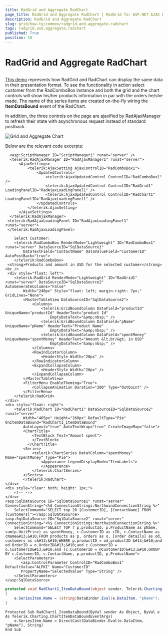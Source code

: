 ```yaml
---
title: RadGrid and Aggregate RadChart
page_title: RadGrid and Aggregate RadChart | RadGrid for ASP.NET AJAX Documentation
description: RadGrid and Aggregate RadChart
slug: grid/how-to/common/radgrid-and-aggregate-radchart
tags: radgrid,and,aggregate,radchart
published: True
position: 10
---
```


# RadGrid and Aggregate RadChart



##

[This demo](https://demos.telerik.com/aspnet-ajax/Controls/Examples/Integration/GridAndChart/GridAndAggregateChart/DefaultCS.aspx?product=grid) represents how RadGrid and RadChart can display the same data in their presentation format. To see the functionality in action select customer from the RadComboBox instance and both the grid and the chart controls will show his/her products information in par with the orders he/she made. The name of the series items are created on-the-fly wiring the **ItemDataBound** event of the RadChart.

In addition, the three controls on the page are ajaxified by RadAjaxManager to refresh their state with asynchronous request instead of standard postback.

![Grid and Aggregate Chart](images/grdGridWithAggregateChart.PNG)

Below are the relevant code excerpts:



````ASP.NET
  <asp:ScriptManager ID="ScriptManager1" runat="server" />
  <telerik:RadAjaxManager ID="RadAjaxManager1" runat="server">
      <AjaxSettings>
          <telerik:AjaxSetting AjaxControlID="RadComboBox1">
              <UpdatedControls>
                  <telerik:AjaxUpdatedControl ControlID="RadComboBox1" />
                  <telerik:AjaxUpdatedControl ControlID="RadGrid1" LoadingPanelID="RadAjaxLoadingPanel1" />
                  <telerik:AjaxUpdatedControl ControlID="RadChart1" LoadingPanelID="RadAjaxLoadingPanel1" />
              </UpdatedControls>
          </telerik:AjaxSetting>
      </AjaxSettings>
  </telerik:RadAjaxManager>
 <telerik:RadAjaxLoadingPanel ID="RadAjaxLoadingPanel1" runat="server">
 </telerik:RadAjaxLoadingPanel>

    Select Customer:
    <telerik:RadComboBox RenderMode="Lightweight" ID="RadComboBox1" runat="server" DataSourceID="SqlDataSource1"
        DataTextField="ContactName" DataValueField="CustomerID" AutoPostBack="true">
    </telerik:RadComboBox>
 <strong>Products and amount in USD for the selected customer</strong><br />
 <div style="float: left">
    <telerik:RadGrid RenderMode="Lightweight" ID="RadGrid1" runat="server" DataSourceID="SqlDataSource2" AutoGenerateColumns="False"
        Width="240px" Style="float: left; margin-right: 7px;" GridLines="None">
        <MasterTableView DataSourceID="SqlDataSource2">
            <Columns>
                <telerik:GridBoundColumn DataField="productId" UniqueName="productId" HeaderText="product Id"
                    EmptyDataText="&amp;nbsp;" />
                <telerik:GridBoundColumn DataField="pName" UniqueName="pName" HeaderText="Product Name"
                    EmptyDataText="&amp;nbsp;" />
                <telerik:GridBoundColumn DataField="spentMoney" UniqueName="spentMoney" HeaderText="Amount &lt;br/&gt; in USD"
                    EmptyDataText="&amp;nbsp;" />
            </Columns>
            <RowIndicatorColumn>
                <HeaderStyle Width="20px" />
            </RowIndicatorColumn>
            <ExpandCollapseColumn>
                <HeaderStyle Width="20px" />
            </ExpandCollapseColumn>
        </MasterTableView>
        <FilterMenu EnableTheming="True">
            <CollapseAnimation Duration="200" Type="OutQuint" />
        </FilterMenu>
    </telerik:RadGrid>
</div>
<div style="float: right">
    <telerik:RadChart ID="RadChart1" DataSourceID="SqlDataSource2" runat="server"
        Width="465px" Height="260px" DefaultType="Pie" OnItemDataBound="RadChart1_ItemDataBound"
        AutoLayout="true" AutoTextWrap="true" CreateImageMap="false">
        <ChartTitle>
            <TextBlock Text="Amount spent">
            </TextBlock>
          </ChartTitle>
        <Series>
            <telerik:ChartSeries DataYColumn="spentMoney" Name="spentMoney" Type="Pie">
                <Appearance LegendDisplayMode="ItemLabels">
                </Appearance>
            </telerik:ChartSeries>
        </Series>
        </telerik:RadChart>
</div>
<div style="clear: both; height: 1px;">
    <!-- -->
</div>
<asp:SqlDataSource ID="SqlDataSource1" runat="server" ConnectionString="<%$ ConnectionStrings:NorthwindConnectionString %>"
    SelectCommand="SELECT top 20 [CustomerID], [ContactName] FROM [Customers]"></asp:SqlDataSource>
<asp:SqlDataSource ID="SqlDataSource2" runat="server" ConnectionString="<%$ ConnectionStrings:NorthwindConnectionString %>"
    SelectCommand="SELECT TOP 7 p.productId, p.ProductName as pName, sum(p.UnitPrice) as spentMoney, c.CustomerID as cID, c.ContactName as cName&#13;&#10;FROM products as p, orders as o, [order details] as od, customers as c&#13;&#10;WHERE p.productID = od.productID &#13;&#10;and od.OrderID = o.OrderID&#13;&#10;and c.CustomerID = o.CustomerID&#13;&#10;and (c.CustomerID = @CustomerID)&#13;&#10;GROUP BY c.CustomerID, c.ContactName, p.productID, p.ProductName">
    <SelectParameters>
       <asp:ControlParameter ControlID="RadComboBox1" DefaultValue="ALFKI" Name="CustomerID"
       PropertyName="SelectedValue" Type="String" />
    </SelectParameters>
</asp:SqlDataSource>
````
````C#
protected void RadChart1_ItemDataBound(object sender, Telerik.Charting.ChartItemDataBoundEventArgs e)
{
    e.SeriesItem.Name = (string)DataBinder.Eval(e.DataItem, "pName");
}
````
````VB
Protected Sub RadChart1_ItemDataBound(ByVal sender As Object, ByVal e As Telerik.Charting.ChartItemDataBoundEventArgs)
    e.SeriesItem.Name = DirectCast(DataBinder.Eval(e.DataItem, "pName"), String)
End Sub
````

